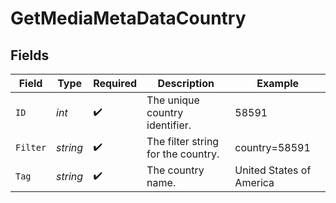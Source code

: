# GetMediaMetaDataCountry


## Fields

| Field                              | Type                               | Required                           | Description                        | Example                            |
| ---------------------------------- | ---------------------------------- | ---------------------------------- | ---------------------------------- | ---------------------------------- |
| `ID`                               | *int*                              | :heavy_check_mark:                 | The unique country identifier.     | 58591                              |
| `Filter`                           | *string*                           | :heavy_check_mark:                 | The filter string for the country. | country=58591                      |
| `Tag`                              | *string*                           | :heavy_check_mark:                 | The country name.                  | United States of America           |